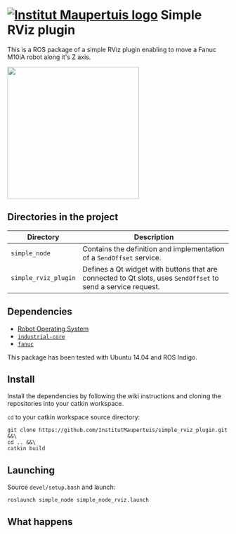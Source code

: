  [![Institut Maupertuis logo](https://avatars1.githubusercontent.com/u/12760694?v=3&s=80)](http://www.institutmaupertuis.fr) Simple RViz plugin
=============================

This is a ROS package of a simple RViz plugin enabling to move a Fanuc M10iA robot along it's Z axis.

<img src="https://raw.githubusercontent.com/InstitutMaupertuis/simple_rviz_plugin/indigo-devel/.png" align="center" height="300">

Directories in the project
--------------------------

| Directory  | Description
------------ | -----------
`simple_node` | Contains the definition and implementation of a `SendOffset` service.
`simple_rviz_plugin` | Defines a Qt widget with buttons that are connected to Qt slots, uses `SendOffset` to send a service request.

Dependencies
------------
- [Robot Operating System](http://wiki.ros.org/ROS/Installation)
- [`industrial-core`](http://wiki.ros.org/industrial_core)
- [`fanuc`](https://github.com/ros-industrial/fanuc)

This package has been tested with Ubuntu 14.04 and ROS Indigo.

Install
-------
Install the dependencies by following the wiki instructions and cloning the repositories into your catkin workspace.

`cd` to your catkin workspace source directory:
```
git clone https://github.com/InstitutMaupertuis/simple_rviz_plugin.git &&\
cd .. &&\
catkin build
```

Launching
---------
Source `devel/setup.bash` and launch:

```
roslaunch simple_node simple_node_rviz.launch
```

What happens
------------

